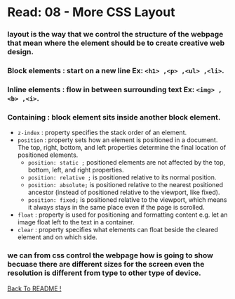 # Read: 08 - More CSS Layout

### layout is the way that we control the structure of the webpage that mean where the element should be to create creative web design.

### Block elements : start on a new line Ex: `<h1> ,<p> ,<ul> ,<li>`.
### Inline elements : flow in between surrounding text Ex: `<img> ,<b> ,<i>`.
### Containing : block element sits inside another block element.

* `z-index` : property specifies the stack order of an element.
* `position` : property sets how an element is positioned in a document. The top, right, bottom, and left properties determine the final location of positioned elements.
    - `position: static ;` positioned elements are not affected by the top, bottom, left, and right properties.
    - `position: relative ;` is positioned relative to its normal position.
    - `position: absolute;` is positioned relative to the nearest positioned ancestor (instead of positioned relative to the viewport, like fixed).
    - `position: fixed;` is positioned relative to the viewport, which means it always stays in the same place even if the page is scrolled.
* `float` : property is used for positioning and formatting content e.g. let an image float left to the text in a container.
* `clear` : property specifies what elements can float beside the cleared element and on which side.

### we can from css control the webpage how is going to show becuase there are different sizes for the screen even the resolution is different from type to other type of device.

[ Back To README !]( https://yousefabujalboush.github.io/reading-notes/ )